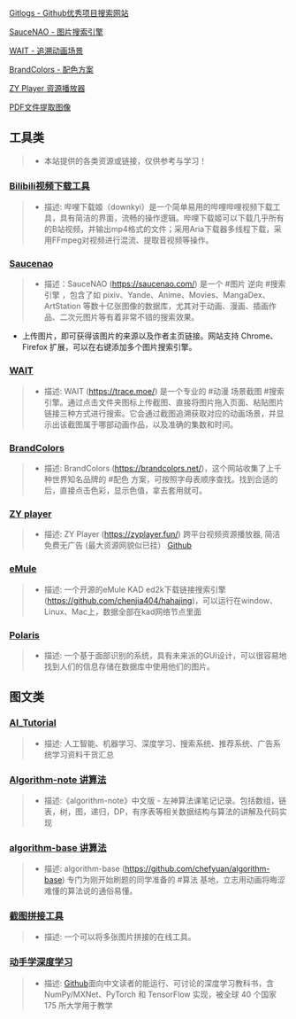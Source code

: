 [Gitlogs - Github优秀项目搜索网站](https://www.gitlogs.com/)

[SauceNAO - 图片搜索引擎](https://saucenao.com/)

[WAIT - 追溯动画场景](https://trace.moe/)

[BrandColors - 配色方案](https://brandcolors.net/)

[ZY Player 资源播放器](https://zyplayer.fun/)

[PDF文件提取图像](https://www.extractpdf.com/zh.html)

## 工具类

> - 本站提供的各类资源或链接，仅供参考与学习！

### [Bilibili视频下载工具](https://github.com/FlySelfLog/downkyi "Bilibili视频下载工具")

> - 描述: 哔哩下载姬（downkyi）是一个简单易用的哔哩哔哩视频下载工具，具有简洁的界面，流畅的操作逻辑。哔哩下载姬可以下载几乎所有的B站视频，并输出mp4格式的文件；采用Aria下载器多线程下载，采用FFmpeg对视频进行混流、提取音视频等操作。

### [Saucenao](https://saucenao.com/ "Saucenao")

> - 描述：SauceNAO (https://saucenao.com/) 是一个 #图片 逆向 #搜索引擎 ，包含了如 pixiv、Yande、Anime、Movies、MangaDex、ArtStation 等数十亿张图像的数据库，尤其对于动画、漫画、插画作品、二次元图片等有着非常不错的搜索效果。
- 上传图片，即可获得该图片的来源以及作者主页链接。网站支持 Chrome、Firefox 扩展，可以在右键添加多个图片搜索引擎。

### [WAIT](https://trace.moe/ "WAIT")

> - 描述: WAIT (https://trace.moe/) 是一个专业的 #动漫 场景截图 #搜索引擎。通过点击文件夹图标上传截图、直接将图片拖入页面、粘贴图片链接三种方式进行搜索。它会通过截图追溯获取对应的动画场景，并显示出该截图属于哪部动画作品，以及准确的集数和时间。

### [BrandColors](https://brandcolors.net/ "BrandColors")

> - 描述: BrandColors (https://brandcolors.net/)，这个网站收集了上千种世界知名品牌的 #配色 方案，可按照字母表顺序查找。找到合适的后，直接点击色彩，显示色值，拿去套用就可。

### [ZY player](https://zyplayer.fun/ "ZY player")

> - 描述: ZY Player (https://zyplayer.fun/) 跨平台视频资源播放器, 简洁免费无广告 (最大资源网貌似已挂） [Github](https://github.com/cuiocean/ZY-Player "Github")

### [eMule](https://github.com/chenjia404/hahajing "eMule")

> - 描述: 一个开源的eMule KAD ed2k下载链接搜索引擎 (https://github.com/chenjia404/hahajing)，可以运行在window、Linux、Mac上，数据全部在kad网络节点里面

### [Polaris](https://github.com/ChibaniMohamed/Polaris "Polaris")

> - 描述: 一个基于面部识别的系统，具有未来派的GUI设计，可以很容易地找到人们的信息存储在数据库中使用他们的图片。

## 图文类

### [AI_Tutorial](https://github.com/cbamls/AI_Tutorial)

> - 描述: 人工智能、机器学习、深度学习、搜索系统、推荐系统、广告系统学习资料干货汇总

### [Algorithm-note 讲算法](https://github.com/Dairongpeng/algorithm-note "Algorithm-note")

> - 描述:《algorithm-note》中文版 - 左神算法课笔记记录。包括数组，链表，树，图，递归，DP，有序表等相关数据结构与算法的讲解及代码实现

### [algorithm-base 讲算法](https://github.com/chefyuan/algorithm-base "algorithm-base 算法学习")

> - 描述: algorithm-base (https://github.com/chefyuan/algorithm-base) 专门为刚开始刷题的同学准备的 #算法 基地，立志用动画将晦涩难懂的算法说的通俗易懂。

### [截图拼接工具](http://join-screenshots.zhanghai.me/ "截图拼接工具")

> - 描述: 一个可以将多张图片拼接的在线工具。

### [动手学深度学习](https://zh.d2l.ai/ "动手学深度学习")

> - 描述: [Github](https://github.com/d2l-ai/d2l-zh)面向中文读者的能运行、可讨论的深度学习教科书，含 NumPy/MXNet、PyTorch 和 TensorFlow 实现，被全球 40 个国家 175 所大学用于教学
